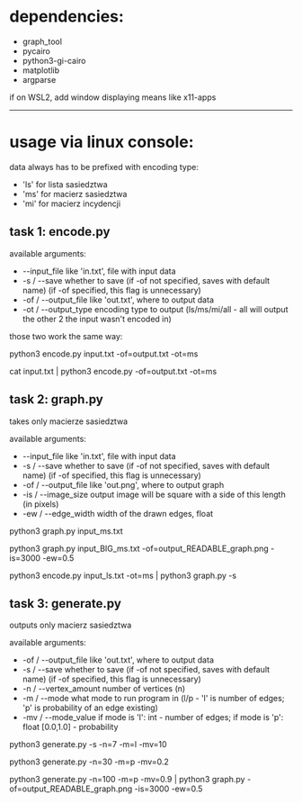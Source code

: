 # dependencies:
- graph_tool
- pycairo
- python3-gi-cairo
- matplotlib
- argparse

if on WSL2, add window displaying means like x11-apps

--------------------

# usage via linux console:
data always has to be prefixed with encoding type:
- 'ls' for lista sasiedztwa
- 'ms' for macierz sasiedztwa
- 'mi' for macierz incydencji

## task 1: encode.py 
available arguments:
- --input_file              like 'in.txt', file with input data
- -s / --save               whether to save (if -of not specified, saves with default name) (if -of specified, this flag is unnecessary)
- -of / --output_file       like 'out.txt', where to output data
- -ot / --output_type       encoding type to output (ls/ms/mi/all - all will output the other 2 the input wasn't encoded in)

those two work the same way:

python3 encode.py input.txt -of=output.txt -ot=ms

cat input.txt | python3 encode.py -of=output.txt -ot=ms

## task 2: graph.py
takes only macierze sasiedztwa

available arguments:
- --input_file              like 'in.txt', file with input data
- -s / --save               whether to save (if -of not specified, saves with default name) (if -of specified, this flag is unnecessary)
- -of / --output_file       like 'out.png', where to output graph
- -is / --image_size        output image will be square with a side of this length (in pixels)
- -ew / --edge_width        width of the drawn edges, float

python3 graph.py input_ms.txt

python3 graph.py input_BIG_ms.txt -of=output_READABLE_graph.png -is=3000 -ew=0.5

python3 encode.py input_ls.txt -ot=ms | python3 graph.py -s


## task 3: generate.py
outputs only macierz sasiedztwa

available arguments:
- -of / --output_file       like 'out.txt', where to output data
- -s / --save               whether to save (if -of not specified, saves with default name) (if -of specified, this flag is unnecessary)
- -n / --vertex_amount      number of vertices (n)
- -m / --mode               what mode to run program in (l/p - 'l' is number of edges; 'p' is probability of an edge existing)
- -mv / --mode_value        if mode is 'l': int - number of edges; if mode is 'p': float [0.0,1.0] - probability

python3 generate.py -s -n=7 -m=l -mv=10

python3 generate.py -n=30 -m=p -mv=0.2

python3 generate.py -n=100 -m=p -mv=0.9 | python3 graph.py -of=output_READABLE_graph.png -is=3000 -ew=0.5
